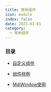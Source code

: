 ```yaml
---
title: 常用组件
icon: module
index: false
date: 2023-03-01
category:
  + 常用组件
---
```


### 目录

* [自定义组件](diy.md)

* [组件样例](component-example.md)

* [MdiWindow使用](MdiWindow.md)
